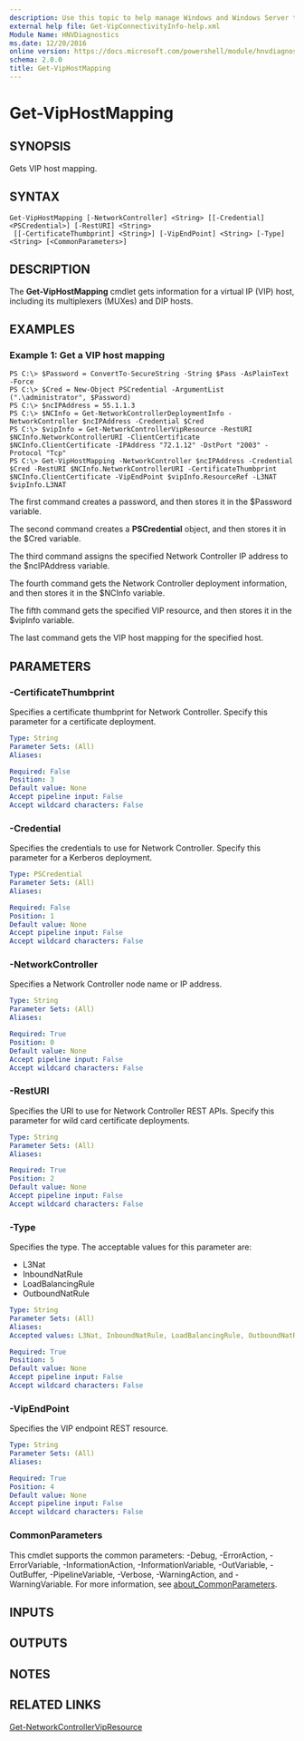 ```yaml
---
description: Use this topic to help manage Windows and Windows Server technologies with Windows PowerShell.
external help file: Get-VipConnectivityInfo-help.xml
Module Name: HNVDiagnostics
ms.date: 12/20/2016
online version: https://docs.microsoft.com/powershell/module/hnvdiagnostics/get-viphostmapping?view=windowsserver2016-ps&wt.mc_id=ps-gethelp
schema: 2.0.0
title: Get-VipHostMapping
---
```


# Get-VipHostMapping

## SYNOPSIS
Gets VIP host mapping.

## SYNTAX

```
Get-VipHostMapping [-NetworkController] <String> [[-Credential] <PSCredential>] [-RestURI] <String>
 [[-CertificateThumbprint] <String>] [-VipEndPoint] <String> [-Type] <String> [<CommonParameters>]
```

## DESCRIPTION
The **Get-VipHostMapping** cmdlet gets information for a virtual IP (VIP) host, including its multiplexers (MUXes) and DIP hosts.

## EXAMPLES

### Example 1: Get a VIP host mapping
```
PS C:\> $Password = ConvertTo-SecureString -String $Pass -AsPlainText -Force
PS C:\> $Cred = New-Object PSCredential -ArgumentList (".\administrator", $Password) 
PS C:\> $ncIPAddress = 55.1.1.3
PS C:\> $NCInfo = Get-NetworkControllerDeploymentInfo -NetworkController $ncIPAddress -Credential $Cred
PS C:\> $vipInfo = Get-NetworkControllerVipResource -RestURI $NCInfo.NetworkControllerURI -ClientCertificate $NCInfo.ClientCertificate -IPAddress "72.1.12" -DstPort "2003" -Protocol "Tcp"
PS C:\> Get-VipHostMapping -NetworkController $ncIPAddress -Credential $Cred -RestURI $NCInfo.NetworkControllerURI -CertificateThumbprint $NCInfo.ClientCertificate -VipEndPoint $vipInfo.ResourceRef -L3NAT $vipInfo.L3NAT
```

The first command creates a password, and then stores it in the $Password variable.

The second command creates a **PSCredential** object, and then stores it in the $Cred variable.

The third command assigns the specified Network Controller IP address to the $ncIPAddress variable.

The fourth command gets the Network Controller deployment information, and then stores it in the $NCInfo variable.

The fifth command gets the specified VIP resource, and then stores it in the $vipInfo variable.

The last command gets the VIP host mapping for the specified host.

## PARAMETERS

### -CertificateThumbprint
Specifies a certificate thumbprint for Network Controller.
Specify this parameter for a certificate deployment.

```yaml
Type: String
Parameter Sets: (All)
Aliases: 

Required: False
Position: 3
Default value: None
Accept pipeline input: False
Accept wildcard characters: False
```

### -Credential
Specifies the credentials to use for Network Controller.
Specify this parameter for a Kerberos deployment.

```yaml
Type: PSCredential
Parameter Sets: (All)
Aliases: 

Required: False
Position: 1
Default value: None
Accept pipeline input: False
Accept wildcard characters: False
```

### -NetworkController
Specifies a Network Controller node name or IP address.

```yaml
Type: String
Parameter Sets: (All)
Aliases: 

Required: True
Position: 0
Default value: None
Accept pipeline input: False
Accept wildcard characters: False
```

### -RestURI
Specifies the URI to use for Network Controller REST APIs.
Specify this parameter for wild card certificate deployments.

```yaml
Type: String
Parameter Sets: (All)
Aliases: 

Required: True
Position: 2
Default value: None
Accept pipeline input: False
Accept wildcard characters: False
```

### -Type
Specifies the type.
The acceptable values for this parameter are:

- L3Nat
- InboundNatRule
- LoadBalancingRule
- OutboundNatRule

```yaml
Type: String
Parameter Sets: (All)
Aliases: 
Accepted values: L3Nat, InboundNatRule, LoadBalancingRule, OutboundNatRule

Required: True
Position: 5
Default value: None
Accept pipeline input: False
Accept wildcard characters: False
```

### -VipEndPoint
Specifies the VIP endpoint REST resource.

```yaml
Type: String
Parameter Sets: (All)
Aliases: 

Required: True
Position: 4
Default value: None
Accept pipeline input: False
Accept wildcard characters: False
```

### CommonParameters
This cmdlet supports the common parameters: -Debug, -ErrorAction, -ErrorVariable, -InformationAction, -InformationVariable, -OutVariable, -OutBuffer, -PipelineVariable, -Verbose, -WarningAction, and -WarningVariable. For more information, see [about_CommonParameters](https://go.microsoft.com/fwlink/?LinkID=113216).

## INPUTS

## OUTPUTS

## NOTES

## RELATED LINKS

[Get-NetworkControllerVipResource](./Get-NetworkControllerVipResource.md)

